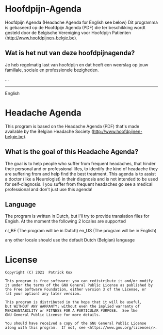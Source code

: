 # Hoofdpijn-Agenda
Hoofdpijn Agenda (Headache Agenda for English see below)
Dit programma is gebaseerd op de Hoofdpijn Agenda (PDF) die ter beschikking wordt gesteld door de Belgische Vereniging voor Hoofdpijn Patienten (http://www.hoofdpijnen-belgie.be).

## Wat is het nut van deze hoofdpijnagenda?
Je heb regelmatig last van hoofdpijn en dat heeft een weerslag op jouw familiale, sociale en professionele bezigheden.

...

---------------------
English

# Headache Agenda
This program is based on the Headache Agenda (PDF) that's made available by the Belgian Headache Society (http://www.hoofdpijnen-belgie.be).

## What is the goal of this Headache Agenda?
The goal is to help people who suffer from frequent headaches, that hinder their personal and or professional lifes, to identify the kind of headache they are suffering from and help find the best treatment.
This agenda is to assist a doctor (like a Neurologist) in their diagnosis and is not intended to be used for self-diagnosis.
I you suffer from frequent headaches go see a medical professional and don't just use this agenda!

## Language
The program is written in Dutch, but I'll try to provide translation files for Engish.
At the moment the following 2 locales are supported

nl_BE (The program will be in Dutch)
en_US (The program will be in English)

any other locale should use the default Dutch (Belgian) language

# License
    Copyright (C) 2021  Patrick Kox
    
    This program is free software: you can redistribute it and/or modify
    it under the terms of the GNU General Public License as published by
    the Free Software Foundation, either version 3 of the License, or
    (at your option) any later version.

    This program is distributed in the hope that it will be useful,
    but WITHOUT ANY WARRANTY; without even the implied warranty of
    MERCHANTABILITY or FITNESS FOR A PARTICULAR PURPOSE.  See the
    GNU General Public License for more details.

    You should have received a copy of the GNU General Public License
    along with this program.  If not, see <https://www.gnu.org/licenses/>.
